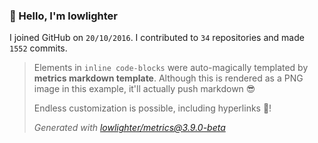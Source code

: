 ### 👋 Hello, I'm lowlighter

I joined GitHub on `20/10/2016`.
I contributed to `34` repositories and made `1552` commits.

> Elements in `inline code-blocks` were auto-magically templated by **metrics markdown template**.
> Although this is rendered as a PNG image in this example, it'll actually push markdown 😎
>
> Endless customization is possible, including hyperlinks 🎉!
>
> *Generated with [lowlighter/metrics@3.9.0-beta](https://github.com/lowlighter/metrics)*

